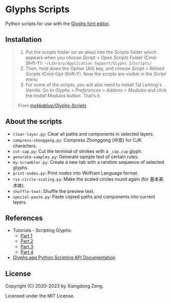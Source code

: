 # Glyphs Scripts

Python scripts for use with the [Glyphs font editor](https://glyphsapp.com/).

## Installation

> 1. Put the scripts folder (or an alias) into the *Scripts* folder which appears when you choose
> *Script > Open Scripts Folder* (Cmd-Shift-Y): `~/Library/Application Support/Glyphs 3/Scripts/`
> 2. Then, hold down the Option (Alt) key, and choose *Script > Reload Scripts* (Cmd-Opt-Shift-Y).
> Now the scripts are visible in the *Script* menu
> 3. For some of the scripts, you will also need to install Tal Leming's *Vanilla*: Go to
> *Glyphs > Preferences > Addons > Modules* and click the *Install Modules* button. That’s it.
>
> *From [mekkablue/Glyphs-Scripts](https://github.com/mekkablue/Glyphs-Scripts)*

## About the scripts

- `clear-layer.py`: Clear all paths and components in selected layers.
- `compress-zhonggong.py`: Compress Zhonggong (中宫) for CJK characters.
- `cut-cap.py`: Cut the terminal of strokes with a `_cap.cup` glyph.
- `generate-samples.py`: Generate sample text of certain rules.
- `my-scrambler.py`: Create a new tab with a random sequence of selected glyphs.
- `print-nodes.py`: Print nodes into Wolfram Language format.
- `rvs-circle-scaling.py`: Make the scaled circles round again (for 基本美术体).
- `shuffle-text`: Shuffle the preview text.
- `special-paste.py`: Paste copied paths and components into current layers.

## References

- Tutorials - Scripting Glyphs:
  - [Part 1](https://glyphsapp.com/tutorials/scripting-glyphs-part-1)
  - [Part 2](https://glyphsapp.com/tutorials/scripting-glyphs-part-2)
  - [Part 3](https://glyphsapp.com/tutorials/scripting-glyphs-part-3)
  - [Part 4](https://glyphsapp.com/tutorials/scripting-glyphs-part-4)
- [Glyphs.app Python Scripting API Documentation](https://docu.glyphsapp.com)

## License

Copyright (C) 2020&ndash;2023 by Xiangdong Zeng.

Licensed under the MIT License.
